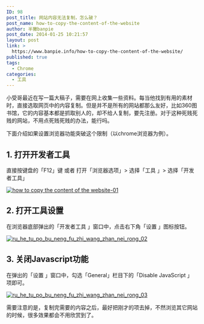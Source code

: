 ```yaml
---
ID: 98
post_title: 网站内容无法复制，怎么破？
post_name: how-to-copy-the-content-of-the-website
author: 半撇banpie
post_date: 2014-01-25 10:21:57
layout: post
link: >
  https://www.banpie.info/how-to-copy-the-content-of-the-website/
published: true
tags:
  - Chrome
categories:
  - 工具
---
```

小受哥最近在写一篇大稿子，需要在网上收集一些资料。每当他找到有用的素材时，直接选取网页中的内容复制。但是并不是所有的网站都那么友好，比如360图书馆，它的内容基本都是抓取别人的，却不给人复制，要先注册。对于这种死贱死贱的网站，不用点死贱死贱的办法，能行吗。

下面介绍如果设置浏览器功能突破这个限制（以chrome浏览器为例）。

## 1\. 打开开发者工具

直接按键盘的「F12」键 或者 打开「浏览器选项」> 选择「工具 」> 选择「开发者工具」

[![how to copy the  content of the website-01][1]][1]

## 2\. 打开工具设置

在浏览器底部弹出的「开发者工具 」窗口中，点击右下角「设置 」图标按钮。

[![ru_he_tu_po_bu_neng_fu_zhi_wang_zhan_nei_rong_02][2]][2]

## 3\. 关闭Javascript功能

在弹出的「设置 」窗口中，勾选「General」栏目下的「Disable JavaScript 」项即可。

[![ru_he_tu_po_bu_neng_fu_zhi_wang_zhan_nei_rong_03][3]][3]

需要注意的是，复制完需要的内容之后，最好把刚才的项去掉，不然浏览其它网站的时候，很多效果都会不用欣赏到了。

 [1]: http://www.banpie.info/wp-content/uploads/2018/11/how-to-copy-the-content-of-the-website-01.jpg
 [2]: http://7arnhx.com1.z0.glb.clouddn.com/wp-content/uploads/2014/01/ru_he_tu_po_bu_neng_fu_zhi_wang_zhan_nei_rong_02.jpg
 [3]: http://7arnhx.com1.z0.glb.clouddn.com/wp-content/uploads/2014/01/ru_he_tu_po_bu_neng_fu_zhi_wang_zhan_nei_rong_03.jpg
<!--stackedit_data:
eyJoaXN0b3J5IjpbLTkzODM0NjQ1Nl19
-->
